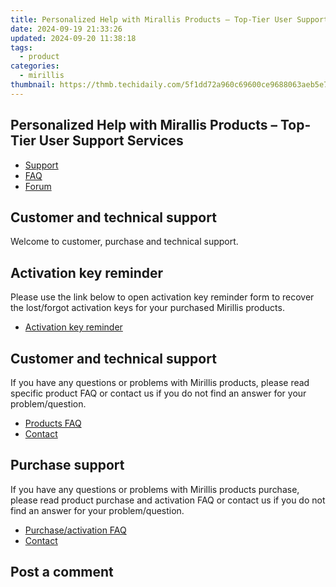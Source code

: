```yaml
---
title: Personalized Help with Mirallis Products – Top-Tier User Support Services
date: 2024-09-19 21:33:26
updated: 2024-09-20 11:38:18
tags:
  - product
categories:
  - mirillis
thumbnail: https://thmb.techidaily.com/5f1dd72a960c69600ce9688063aeb5e7a932b178d483ab7dbc13cbf4ab650189.jpg
---
```


## Personalized Help with Mirallis Products – Top-Tier User Support Services

* [Support](https://tools.techidaily.com/mirillis/products/)
* [FAQ](https://tools.techidaily.com/mirillis/products/)
* [Forum](https://tools.techidaily.com/mirillis/products/)

## Customer and technical support

Welcome to customer, purchase and technical support.

## Activation key reminder

Please use the link below to open activation key reminder form to recover the lost/forgot activation keys for your purchased Mirillis products.

* [Activation key reminder](https://tools.techidaily.com/mirillis/products/)

## Customer and technical support

If you have any questions or problems with Mirillis products, please read specific product FAQ or contact us if you do not find an answer for your problem/question.

* [Products FAQ](https://tools.techidaily.com/mirillis/products/)
* [Contact](https://tools.techidaily.com/mirillis/products/)

## Purchase support

If you have any questions or problems with Mirillis products purchase, please read product purchase and activation FAQ or contact us if you do not find an answer for your problem/question.

* [Purchase/activation FAQ](https://tools.techidaily.com/mirillis/products/)
* [Contact](https://tools.techidaily.com/mirillis/products/)

## Post a comment

<ins class="adsbygoogle"
     style="display:block"
     data-ad-format="autorelaxed"
     data-ad-client="ca-pub-7571918770474297"
     data-ad-slot="1223367746"></ins>



<ins class="adsbygoogle"
     style="display:block"
     data-ad-client="ca-pub-7571918770474297"
     data-ad-slot="8358498916"
     data-ad-format="auto"
     data-full-width-responsive="true"></ins>
